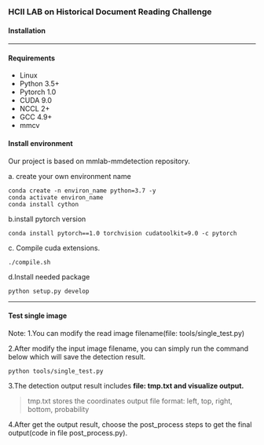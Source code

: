 ### HCII LAB on Historical Document Reading Challenge

#### Installation

---
#### Requirements
- Linux
- Python 3.5+
- Pytorch 1.0
- CUDA 9.0
- NCCL 2+
- GCC 4.9+
- mmcv

#### Install environment
Our project is based on mmlab-mmdetection repository.

a. create your own environment name

```
conda create -n environ_name python=3.7 -y
conda activate environ_name
conda install cython
```
b.install pytorch version
```
conda install pytorch==1.0 torchvision cudatoolkit=9.0 -c pytorch
```
c. Compile cuda extensions.
```
./compile.sh
```
d.Install needed package
```
python setup.py develop
```

---

#### Test single image

Note:
1.You can modify the read image filename(file: tools/single_test.py)

2.After modify the input image filename, you can simply run the command below which will save the detection result.

```
python tools/single_test.py
```

3.The detection output result includes __file: tmp.txt and visualize output.__
> tmp.txt stores the coordinates output
> file format:
> left, top, right, bottom, probability

4.After get the output result, choose the post_process steps to get the final output(code in file post_process.py). 